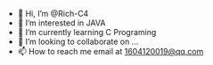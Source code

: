 - 👋 Hi, I’m @Rich-C4
- 👀 I’m interested in JAVA
- 🌱 I’m currently learning C Programing
- 💞️ I’m looking to collaborate on ...
- 📫 How to reach me email at 1604120019@qq.com

<!---
Rich-C4/Rich-C4 is a ✨ special ✨ repository because its `README.md` (this file) appears on your GitHub profile.
You can click the Preview link to take a look at your changes.
--->
